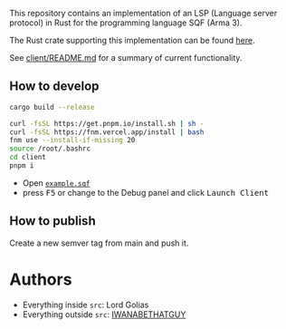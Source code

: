 This repository contains an implementation of an LSP (Language server protocol) in Rust
for the programming language SQF (Arma 3).

The Rust crate supporting this implementation can be found [here](https://github.com/sqf-analyzer/sqf-analyzer).

See [client/README.md](client/README.md) for a summary of current functionality.

## How to develop

```bash
cargo build --release

curl -fsSL https://get.pnpm.io/install.sh | sh -
curl -fsSL https://fnm.vercel.app/install | bash
fnm use --install-if-missing 20
source /root/.bashrc
cd client
pnpm i
```

* Open [`example.sqf`](./example.sqf)
* press <kbd>F5</kbd> or change to the Debug panel and click <kbd>Launch Client</kbd>

## How to publish

Create a new semver tag from main and push it.

# Authors

* Everything inside `src`: Lord Golias
* Everything outside `src`: [IWANABETHATGUY](https://github.com/IWANABETHATGUY/tower-lsp-boilerplate)
